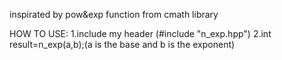inspirated by pow&exp function from cmath library

HOW TO USE:
1.include my header (#include "n_exp.hpp")
2.int result=n_exp(a,b);(a is the base and b is the exponent)
